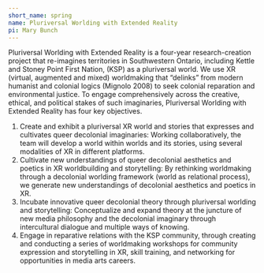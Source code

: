 ```yaml
---
short_name: spring
name: Pluriversal Worlding with Extended Reality
pi: Mary Bunch
---
```


Pluriversal Worlding with Extended Reality is a four-year research-creation project that re-imagines territories in Southwestern Ontario, including Kettle and Stoney Point First Nation, (KSP) as a pluriversal world. We use XR (virtual, augmented and mixed) worldmaking that “delinks” from modern humanist and colonial logics (Mignolo 2008) to seek colonial reparation and environmental justice. To engage comprehensively across the creative, ethical, and political stakes of such imaginaries, Pluriversal Worlding with Extended Reality has four key objectives.  
1. Create and exhibit a pluriversal XR world and stories that expresses and cultivates queer decolonial imaginaries: Working collaboratively, the team will develop a world within worlds and its stories, using several modalities of XR in different platforms.  
2. Cultivate new understandings of queer decolonial aesthetics and poetics in XR worldbuilding and storytelling: By rethinking worldmaking through a decolonial worlding framework (world as relational process), we generate new understandings of decolonial aesthetics and poetics in XR.  
3. Incubate innovative queer decolonial theory through pluriversal worlding and storytelling: Conceptualize and expand theory at the juncture of new media philosophy and the decolonial imaginary through intercultural dialogue and multiple ways of knowing.  
4. Engage in reparative relations with the KSP community, through creating and conducting a series of worldmaking workshops for community expression and storytelling in XR, skill training, and networking for opportunities in media arts careers.